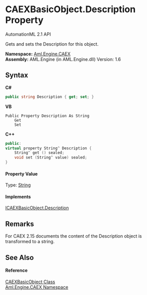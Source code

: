 # CAEXBasicObject.Description Property 
AutomationML 2.1 API 

Gets and sets the Description for this object.

**Namespace:**&nbsp;<a href="N_Aml_Engine_CAEX">Aml.Engine.CAEX</a><br />**Assembly:**&nbsp;AML.Engine (in AML.Engine.dll) Version: 1.6

## Syntax

**C#**<br />
``` C#
public string Description { get; set; }
```

**VB**<br />
``` VB
Public Property Description As String
	Get
	Set
```

**C++**<br />
``` C++
public:
virtual property String^ Description {
	String^ get () sealed;
	void set (String^ value) sealed;
}
```


#### Property Value
Type: <a href="https://docs.microsoft.com/dotnet/api/system.string" target="_parent" rel="noopener noreferrer">String</a>

#### Implements
<a href="P_Aml_Engine_CAEX_ICAEXBasicObject_Description">ICAEXBasicObject.Description</a><br />

## Remarks
For CAEX 2.15 documents the content of the Description object is transformed to a string.

## See Also


#### Reference
<a href="T_Aml_Engine_CAEX_CAEXBasicObject">CAEXBasicObject Class</a><br /><a href="N_Aml_Engine_CAEX">Aml.Engine.CAEX Namespace</a><br />